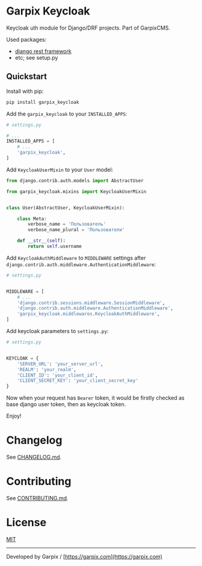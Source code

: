 # Garpix Keycloak

Keycloak uth module for Django/DRF projects. Part of GarpixCMS.

Used packages: 

* [django rest framework](https://www.django-rest-framework.org/api-guide/authentication/)
* etc; see setup.py

## Quickstart

Install with pip:

```bash
pip install garpix_keycloak
```

Add the `garpix_keycloak` to your `INSTALLED_APPS`:

```python
# settings.py

# ...
INSTALLED_APPS = [
    # ...
    'garpix_keycloak',
]
```

Add `KeycloakUserMixin` to your `User` model:

```python
from django.contrib.auth.models import AbstractUser

from garpix_keycloak.mixins import KeycloakUserMixin


class User(AbstractUser, KeycloakUserMixin):

    class Meta:
        verbose_name = 'Пользователь'
        verbose_name_plural = 'Пользователи'

    def __str__(self):
        return self.username

```

Add `KeycloakAuthMiddleware` to `MIDDLEWARE` settings after `django.contrib.auth.middleware.AuthenticationMiddleware`:

```python
# settings.py


MIDDLEWARE = [
    # ...
    'django.contrib.sessions.middleware.SessionMiddleware',
    'django.contrib.auth.middleware.AuthenticationMiddleware',
    'garpix_keycloak.middlewares.KeycloakAuthMiddleware',
]
```

Add keycloak parameters to `settings.py`:

```python
# settings.py


KEYCLOAK = {
    'SERVER_URL': 'your_server_url',
    'REALM': 'your_realm',
    'CLIENT_ID': 'your_client_id',
    'CLIENT_SECRET_KEY': 'your_client_secret_key'
}

```

Now when your request has `Bearer` token, it would be firstly checked as base django user token, then as keycloak token.

Enjoy!


# Changelog

See [CHANGELOG.md](backend/garpix_keycloak/CHANGELOG.md).

# Contributing

See [CONTRIBUTING.md](backend/garpix_keycloak/CONTRIBUTING.md).

# License

[MIT](LICENSE)

---

Developed by Garpix / [https://garpix.com](https://garpix.com)